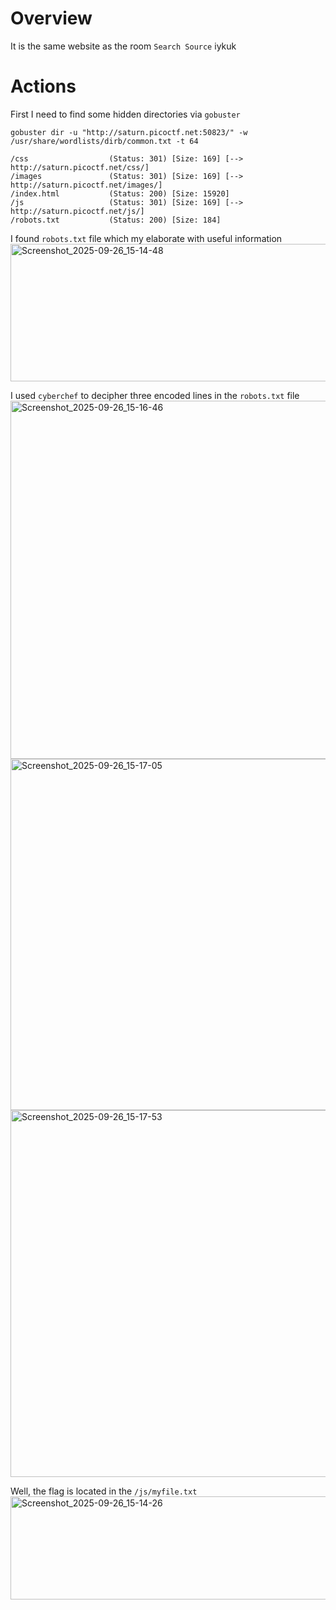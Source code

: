 # Overview
It is the same website as the room `Search Source` iykuk

# Actions
First I need to find some hidden directories via `gobuster`
```
gobuster dir -u "http://saturn.picoctf.net:50823/" -w /usr/share/wordlists/dirb/common.txt -t 64

/css                  (Status: 301) [Size: 169] [--> http://saturn.picoctf.net/css/]
/images               (Status: 301) [Size: 169] [--> http://saturn.picoctf.net/images/]
/index.html           (Status: 200) [Size: 15920]
/js                   (Status: 301) [Size: 169] [--> http://saturn.picoctf.net/js/]
/robots.txt           (Status: 200) [Size: 184]
```
I found `robots.txt` file which my elaborate with useful information
<img width="587" height="220" alt="Screenshot_2025-09-26_15-14-48" src="https://github.com/user-attachments/assets/a94eb366-bf00-441a-b51e-c8c2ecb30b36" />

I used `cyberchef` to decipher three encoded lines in the `robots.txt` file
<img width="1382" height="573" alt="Screenshot_2025-09-26_15-16-46" src="https://github.com/user-attachments/assets/3ac228b5-1446-47d6-840f-ba75bc8f127a" />
<img width="1005" height="562" alt="Screenshot_2025-09-26_15-17-05" src="https://github.com/user-attachments/assets/1a84c890-aff0-4027-8f71-0d8cc34186bd" />
<img width="847" height="587" alt="Screenshot_2025-09-26_15-17-53" src="https://github.com/user-attachments/assets/4c0833b3-bd69-4c37-ab9b-9f1ac6b0d2b4" />

Well, the flag is located in the `/js/myfile.txt`
<img width="627" height="165" alt="Screenshot_2025-09-26_15-14-26" src="https://github.com/user-attachments/assets/d44843fc-d610-4e61-9ecd-7b27b3782572" />
